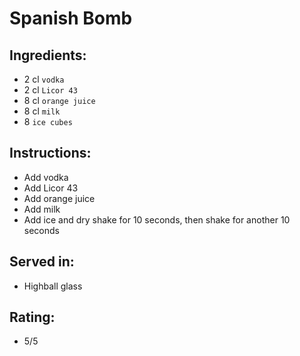 # Spanish Bomb

## Ingredients:
- 2 cl `vodka`
- 2 cl `Licor 43`
- 8 cl `orange juice`
- 8 cl `milk`
- 8 `ice cubes`

## Instructions:
- Add vodka
- Add Licor 43
- Add orange juice
- Add milk
- Add ice and dry shake for 10 seconds, then shake for another 10 seconds

## Served in:
- Highball glass

## Rating:
- 5/5